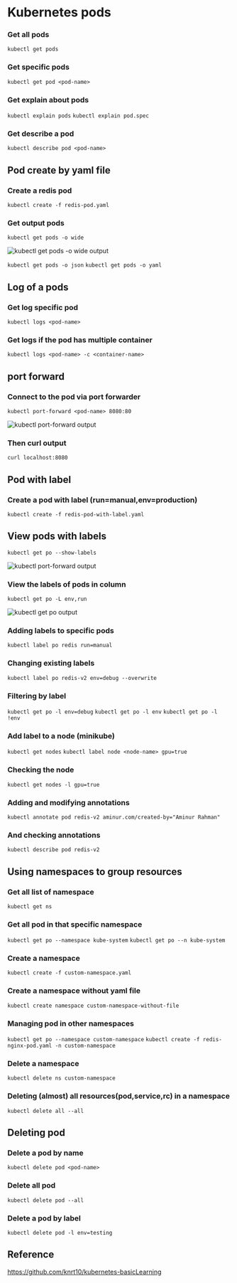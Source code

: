 # Kubernetes pods

### Get all pods
`kubectl get pods`
### Get specific pods
`kubectl get pod <pod-name>`
### Get explain about pods
`kubectl explain pods`
`kubectl explain pod.spec`
### Get describe a pod
`kubectl describe pod <pod-name>`

## Pod create by yaml file 

### Create a redis pod
`kubectl create -f redis-pod.yaml`
### Get output pods
`kubectl get pods -o wide`

![kubectl get pods -o wide output](https://raw.githubusercontent.com/aminurbd932/devops-notes/main/kubernates/5.kubernetes-pods/images/pod-redis.png)

`kubectl get pods -o json`
`kubectl get pods -o yaml`

## Log of a pods

### Get log specific pod
`kubectl logs <pod-name>`
### Get logs if the pod has multiple container
`kubectl logs <pod-name> -c <container-name>`

## port forward

### Connect to the pod via port forwarder
`kubectl port-forward <pod-name> 8080:80`

![kubectl port-forward output](https://raw.githubusercontent.com/aminurbd932/devops-notes/main/kubernates/5.kubernetes-pods/images/pod-port-forward.png)

### Then curl output
`curl localhost:8080`

## Pod with label

### Create a pod with label (run=manual,env=production)
`kubectl create -f redis-pod-with-label.yaml`
## View pods with labels
`kubectl get po --show-labels`

![kubectl port-forward output](https://raw.githubusercontent.com/aminurbd932/devops-notes/main/kubernates/5.kubernetes-pods/images/pod-port-forward.png)

### View the labels of pods in column
`kubectl get po -L env,run`

![kubectl get po output](https://raw.githubusercontent.com/aminurbd932/devops-notes/main/kubernates/5.kubernetes-pods/images/pod-column.png)

### Adding labels to specific pods
`kubectl label po redis run=manual`
### Changing existing labels
`kubectl label po redis-v2 env=debug --overwrite`

### Filtering by label
`kubectl get po -l env=debug`
`kubectl get po -l env`
`kubectl get po -l !env`

### Add label to a node (minikube)
`kubectl get nodes`
`kubectl label node <node-name> gpu=true`
### Checking the node
`kubectl get nodes -l gpu=true`

### Adding and modifying annotations
`kubectl annotate pod redis-v2 aminur.com/created-by="Aminur Rahman"`
### And checking annotations
`kubectl describe pod redis-v2`

## Using namespaces to group resources

### Get all list of namespace
`kubectl get ns`
### Get all pod in that specific namespace
`kubectl get po --namespace kube-system`
`kubectl get po --n kube-system`
### Create a namespace
`kubectl create -f custom-namespace.yaml`
### Create a namespace without yaml file
`kubectl create namespace custom-namespace-without-file`
### Managing pod in other namespaces
`kubectl get po --namespace custom-namespace`
`kubectl create -f redis-nginx-pod.yaml -n custom-namespace`
### Delete a namespace
`kubectl delete ns custom-namespace`
### Deleting (almost) all resources(pod,service,rc) in a namespace
`kubectl delete all --all`

## Deleting pod

### Delete a pod by name
`kubectl delete pod <pod-name>`
### Delete all pod
`kubectl delete pod --all`
### Delete a pod by label
`kubectl delete pod -l env=testing`

## Reference

https://github.com/knrt10/kubernetes-basicLearning